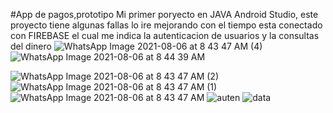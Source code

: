 #App de pagos,prototipo
Mi primer poryecto en JAVA Android Studio, este proyecto tiene algunas fallas lo ire mejorando con el tiempo esta conectado con FIREBASE el cual me indica la autenticacion de usuarios y la consultas del dinero 
![WhatsApp Image 2021-08-06 at 8 43 47 AM (4)](https://user-images.githubusercontent.com/88461448/128519811-9d348a63-3f5f-4de6-a5d4-2b4149d38c23.jpeg)
![WhatsApp Image 2021-08-06 at 8 44 39 AM](https://user-images.githubusercontent.com/88461448/128520187-f8e53b87-f5d9-48c5-8a9b-d689957dd052.jpeg)

![WhatsApp Image 2021-08-06 at 8 43 47 AM (2)](https://user-images.githubusercontent.com/88461448/128519885-1792f078-526d-4b7b-9184-14e30154040f.jpeg)![WhatsApp Image 2021-08-06 at 8 43 47 AM (1)](https://user-images.githubusercontent.com/88461448/128519906-6f7a3541-14d9-458c-be49-44fe9347c3e0.jpeg)
![WhatsApp Image 2021-08-06 at 8 43 47 AM](https://user-images.githubusercontent.com/88461448/128519922-52f556ed-856f-46db-99c4-a6d4dfb50d64.jpeg)
![auten](https://user-images.githubusercontent.com/88461448/128521706-c5192130-b49a-442d-9c02-bc2a7826f134.png)
![data](https://user-images.githubusercontent.com/88461448/128521708-5ec6abe2-4c98-4ef3-b944-faccce2d2453.png)


